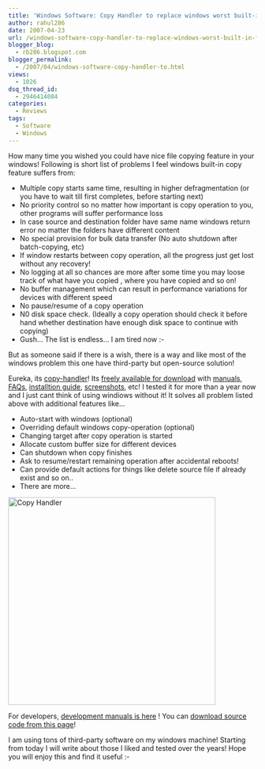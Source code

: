 ```yaml
---
title: 'Windows Software: Copy Handler to replace windows worst built-in file copy/paste feature!'
author: rahul286
date: 2007-04-23
url: /windows-software-copy-handler-to-replace-windows-worst-built-in-file-copypaste-feature/
blogger_blog:
  - rb286.blogspot.com
blogger_permalink:
  - /2007/04/windows-software-copy-handler-to.html
views:
  - 1026
dsq_thread_id:
  - 2946414084
categories:
  - Reviews
tags:
  - Software
  - Windows
---
```

How many time you wished you could have nice file copying feature in your windows! Following is short list of problems I feel windows built-in copy feature suffers from:

  * Multiple copy starts same time, resulting in higher defragmentation (or you have to wait till first completes, before starting next)
  * No priority control so no matter how important is copy operation to you, other programs will suffer performance loss
  * In case source and destination folder have same name windows return error no matter the folders have different content
  * No special provision for bulk data transfer (No auto shutdown after batch-copying, etc)
  * If window restarts between copy operation, all the progress just get lost without any recovery!
  * No logging at all so chances are more after some time you may loose track of what have you copied , where you have copied and so on!
  * No buffer management which can result in performance variations for devices with different speed
  * No pause/resume of a copy operation
  * N0 disk space check. (Ideally a copy operation should check it before hand whether destination have enough disk space to continue with copying)
  * Gush&#8230; The list is endless&#8230; I am tired now <img src="http://devilsworkshop.org/wp-includes/images/smilies/frownie.png" alt=":-(" class="wp-smiley" style="height: 1em; max-height: 1em;" />

But as someone said if there is a wish, there is a way and like most of the windows problem this one have third-party but open-source solution!

Eureka, its <a href="http://www.copyhandler.com/" onclick="_gaq.push(['_trackEvent', 'outbound-article', 'http://www.copyhandler.com/', 'copy-handler']);" >copy-handler</a>! Its <a href="http://www.copyhandler.com/en/downloads/index.php" onclick="_gaq.push(['_trackEvent', 'outbound-article', 'http://www.copyhandler.com/en/downloads/index.php', 'freely available for download']);" >freely available for download</a> with <a href="http://www.copyhandler.com/en/manual/index.php" onclick="_gaq.push(['_trackEvent', 'outbound-article', 'http://www.copyhandler.com/en/manual/index.php', 'manuals']);" >manuals</a>, <a href="http://www.copyhandler.com/en/faq/index.php" onclick="_gaq.push(['_trackEvent', 'outbound-article', 'http://www.copyhandler.com/en/faq/index.php', 'FAQs']);" >FAQs</a>, <a href="http://www.copyhandler.com/en/manual/installation-uninstallation.html" onclick="_gaq.push(['_trackEvent', 'outbound-article', 'http://www.copyhandler.com/en/manual/installation-uninstallation.html', 'installtion guide']);" >installtion guide</a>, <a href="http://www.copyhandler.com/en/screenshots/index.php" onclick="_gaq.push(['_trackEvent', 'outbound-article', 'http://www.copyhandler.com/en/screenshots/index.php', 'screenshots']);" >screenshots</a>, etc! I tested it for more than a year now and I just cant think of using windiows without it! It solves all problem listed above with additional features like&#8230;

  * Auto-start with windows (optional)
  * Overriding default windows copy-operation (optional)
  * Changing target after copy operation is started
  * Allocate custom buffer size for different devices
  * Can shutdown when copy finishes
  * Ask to resume/restart remaining operation after accidental reboots!
  * Can provide default actions for things like delete source file if already exist and so on..
  * There are more&#8230;

[<img class="wp-image-50398" width="420" src="http://cdn.devilsworkshop.org/files/2007/10/copyhandler.png" alt="Copy Handler" />][1]

For developers, <a href="http://www.copyhandler.com/en/development/index.php" onclick="_gaq.push(['_trackEvent', 'outbound-article', 'http://www.copyhandler.com/en/development/index.php', 'development manuals is here']);" >development manuals is here</a> ! You can <a href="http://www.copyhandler.com/en/downloads/3.html" onclick="_gaq.push(['_trackEvent', 'outbound-article', 'http://www.copyhandler.com/en/downloads/3.html', 'download source code from this page']);" >download source code from this page</a>!

I am using tons of third-party software on my windows machine! Starting from today I will write about those I liked and tested over the years! Hope you will enjoy this and find it useful <img src="http://devilsworkshop.org/wp-includes/images/smilies/simple-smile.png" alt=":-)" class="wp-smiley" style="height: 1em; max-height: 1em;" />

 [1]: http://cdn.devilsworkshop.org/files/2007/10/copyhandler.png "Copy Handler"
